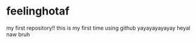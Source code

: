 # feelinghotaf
my first repository!!
this is my first time using github yayayayayayay
heyal naw
bruh
